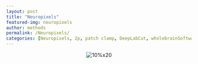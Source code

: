 ```yaml
---
layout: post
title: "Neuropixels"
featured-img: neuropixels
author: methods
permalink: /Neuropixels/
categories: [Neuropixels, 2p, patch clamp, DeepLabCut, wholebrainSoftware, HTS]
---
```


<div style="text-align:center"><img
alt="10%x20"
src="{{ site.url }}{{ site.baseurl }}/assets/img/tools/Rumbaughlab_firstNP.jpg"
data-src="{{ site.url }}{{ site.baseurl }}/assets/img/tools/Rumbaughlab_firstNP.jpg"
class="lazyload" /></div>